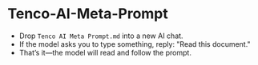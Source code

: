 # Tenco-AI-Meta-Prompt

- Drop `Tenco AI Meta Prompt.md` into a new AI chat.
- If the model asks you to type something, reply: "Read this document."
- That’s it—the model will read and follow the prompt.
